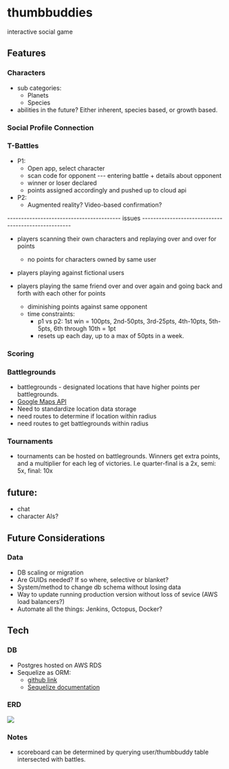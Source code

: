 

# thumbbuddies
interactive social game

## Features

### Characters
+ sub categories:
  - Planets
  - Species
+ abilities in the future? Either inherent, species based, or growth based.

### Social Profile Connection


### T-Battles
+ P1:
  - Open app, select character
  - scan code for opponent --- entering battle + details about opponent
  - winner or loser declared
  - points assigned accordingly and pushed up to cloud api
+ P2:
  - Augmented reality? Video-based confirmation?

----------------------------------------- issues ----------------------------------------------------
* players scanning their own characters and replaying over and over for points
  - no points for characters owned by same user

* players playing against fictional users
* players playing the same friend over and over again and going back and forth with each other for points
  - diminishing points against same opponent
  - time constraints:
    - p1 vs p2:  1st win = 100pts, 2nd-50pts, 3rd-25pts, 4th-10pts, 5th-5pts, 6th through 10th = 1pt
    - resets up each day, up to a max of 50pts in a week.



### Scoring


### Battlegrounds
- battlegrounds - designated locations that have higher points per battlegrounds.
- [Google Maps API](https://developers.google.com/maps/documentation/javascript/examples/map-geolocation)
- Need to standardize location data storage
- need routes to determine if location within radius
- need routes to get battlegrounds within radius


### Tournaments
- tournaments can be hosted on battlegrounds.  Winners get extra points, and a multiplier for each leg of victories.  I.e quarter-final is a 2x, semi: 5x, final: 10x


## future:
- chat
- character AIs?



## Future Considerations
### Data
- DB scaling or migration
- Are GUIDs needed? If so where, selective or blanket?
- System/method to change db schema without losing data
- Way to update running production version without loss of sevice (AWS load balancers?)
- Automate all the things: Jenkins, Octopus, Docker?


## Tech

### DB
- Postgres hosted on AWS RDS
- Sequelize as ORM: 
  * [github link](https://github.com/sequelize/cli)
  * [Sequelize documentation](http://docs.sequelizejs.com/manual/tutorial/migrations.html)

### ERD
![](https://www.lucidchart.com/publicSegments/view/a7dce623-1772-45e7-b327-545b57e0894c/image.png)

### Notes
- scoreboard can be determined by querying user/thumbbuddy table intersected with battles.  
